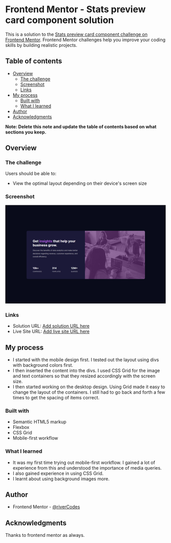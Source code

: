 # Frontend Mentor - Stats preview card component solution

This is a solution to the [Stats preview card component challenge on Frontend Mentor](https://www.frontendmentor.io/challenges/stats-preview-card-component-8JqbgoU62). Frontend Mentor challenges help you improve your coding skills by building realistic projects. 

## Table of contents

- [Overview](#overview)
  - [The challenge](#the-challenge)
  - [Screenshot](#screenshot)
  - [Links](#links)
- [My process](#my-process)
  - [Built with](#built-with)
  - [What I learned](#what-i-learned)
- [Author](#author)
- [Acknowledgments](#acknowledgments)

**Note: Delete this note and update the table of contents based on what sections you keep.**

## Overview

### The challenge

Users should be able to:

- View the optimal layout depending on their device's screen size

### Screenshot

![](./Screenshot.png)

### Links

- Solution URL: [Add solution URL here](https://your-solution-url.com)
- Live Site URL: [Add live site URL here](https://your-live-site-url.com)

## My process
- I started with the mobile design first. I tested out the layout using divs with background colors first.
- I then inserted the content into the divs. I used CSS Grid for the image and text containers so that they resized accordingly with the screen size.
- I then started working on the desktop design. Using Grid made it easy to change the layout of the containers. I still had to go back and forth a few times to get the spacing of items correct.

### Built with

- Semantic HTML5 markup
- Flexbox
- CSS Grid
- Mobile-first workflow

### What I learned

- It was my first time trying out mobile-first workflow. I gained a lot of experience from this and understood the importance of media queries.
- I also gained experience in using CSS Grid.
- I learnt about using background images more. 

## Author

- Frontend Mentor - [@riverCodes](https://www.frontendmentor.io/profile/riverCodes)

## Acknowledgments

Thanks to frontend mentor as always.
